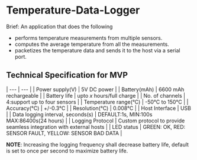 # Temperature-Data-Logger
Brief: An application that does the following
- performs temperature measurements from multiple sensors.
- computes the average temperature from all the measurements.
- packetizes the temperature data and sends it to the host via a serial port.

## Technical Specification for MVP
| --- | --- |
| Power supply(V) | 5V DC power | 
| Battery(mAh) | 6600 mAh rechargeable |
| Battery life | upto *x* hours/full charge |
| No. of channels | 4:support up to four sensors |
| Temperature range(°C) | -50°C to 150°C |
| Accuracy(°C) | +/-0.3°C |
| Resolution(°C) | 0.008°C |
| Host Interface | USB |
| Data logging interval, seconds(s) | DEFAULT:1s, MIN:100s MAX:86400s(24 hours) |
| Logging Protocol | Custom protocol to provide seamless integration with external hosts |
| LED status | GREEN: OK, RED: SENSOR FAULT, YELLOW: SENSOR BAD DATA | 

**NOTE**: Increasing the logging frequency shall decrease battery life, default is set to once per second to maximize battery life.
